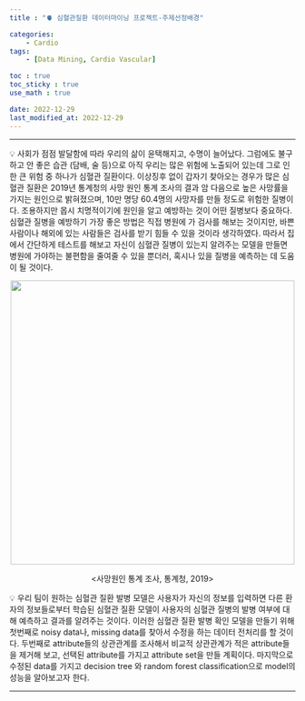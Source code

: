 ```yaml
---
title : "🫀 심혈관질환 데이터마이닝 프로젝트-주제선정배경"

categories:
    - Cardio
tags:
    - [Data Mining, Cardio Vascular]

toc : true
toc_sticky : true 
use_math : true  

date: 2022-12-29
last_modified_at: 2022-12-29 
---  
```

* * *  

💡 사회가 점점 발달함에 따라 우리의 삶이 윤택해지고, 수명이 늘어났다. 그럼에도 불구하고 안 좋은 습관 (담배, 술 등)으로 아직 우리는 많은 위험에 노출되어 있는데 그로 인한 큰 위험 중 하나가 심혈관 질환이다. 이상징후 없이 갑자기 찾아오는 경우가 많은 심혈관 질환은 2019년 통계청의 사망 원인 통계 조사의 결과 암 다음으로 높은 사망률을 가지는 원인으로 밝혀졌으며, 10만 명당 60.4명의 사망자를 만들 정도로 위험한 질병이다. 조용하지만 몹시 치명적이기에 원인을 알고 예방하는 것이 어떤 질병보다 중요하다. 심혈관 질병을 예방하기 가장 좋은 방법은 직접 병원에 가 검사를 해보는 것이지만, 바쁜 사람이나 해외에 있는 사람들은 검사를 받기 힘들 수 있을 것이라 생각하였다. 따라서 집에서 간단하게 테스트를 해보고 자신이 심혈관 질병이 있는지 알려주는 모델을 만들면 병원에 가야하는 불편함을 줄여줄 수 있을 뿐더러, 혹시나 있을 질병을 예측하는 데 도움이 될 것이다.<br>  
<p align="center"><img src="https://user-images.githubusercontent.com/65170165/200470962-f08bc143-a80a-48f8-ab25-7766920fc2d1.jpg" width="500" /></p>  
<p align="center"><사망원인 통계 조사, 통계청, 2019></p>  
💡 우리 팀이 원하는 심혈관 질환 발병 모델은 사용자가 자신의 정보를 입력하면 다른 환자의 정보들로부터 학습된 심혈관 질환 모델이 사용자의 심혈관 질병의 발병 여부에 대해 예측하고 결과를 알려주는 것이다. 이러한 심혈관 질환 발병 확인 모델을 만들기 위해 첫번째로 noisy data나, missing data를 찾아서 수정을 하는 데이터 전처리를 할 것이다. 두번째로 attribute들의 상관관계를 조사해서 비교적 상관관계가 적은 attribute들을 제거해 보고, 선택된 attribute를 가지고 attribute set을 만들 계획이다. 마지막으로 수정된 data를 가지고 decision  tree 와 random forest classification으로 model의 성능을 알아보고자 한다.<br>  
  
***  
